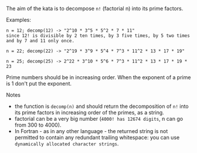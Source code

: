 The aim of the kata is to decompose `n!` (factorial n) into its prime factors.

Examples:
```
n = 12; decomp(12) -> "2^10 * 3^5 * 5^2 * 7 * 11"
since 12! is divisible by 2 ten times, by 3 five times, by 5 two times and by 7 and 11 only once.

n = 22; decomp(22) -> "2^19 * 3^9 * 5^4 * 7^3 * 11^2 * 13 * 17 * 19"

n = 25; decomp(25) -> 2^22 * 3^10 * 5^6 * 7^3 * 11^2 * 13 * 17 * 19 * 23
```

Prime numbers should be in increasing order. When the exponent of a prime is 1 don't put the exponent.

Notes

- the function is `decomp(n)` and should return the decomposition of `n!` into its prime factors in increasing order of the primes, as a string.
- factorial can be a very big number (`4000! has 12674 digits`, n can go from 300 to 4000).
- In Fortran - as in any other language - the returned string is not permitted to contain any redundant trailing whitespace: you can use `dynamically allocated character strings`.

